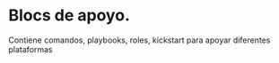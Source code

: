 # Blocs de apoyo.

Contiene comandos, playbooks, roles, kickstart para apoyar diferentes plataformas